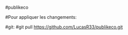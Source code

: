 ﻿#publikeco

#Pour appliquer les changements:

#git:
#git pull https://github.com/LucasR33/publikeco.git
